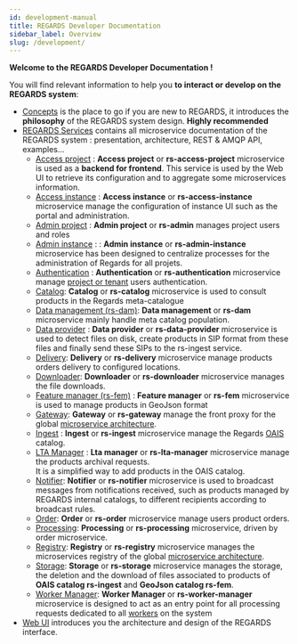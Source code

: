 ```yaml
---
id: development-manual
title: REGARDS Developer Documentation
sidebar_label: Overview
slug: /development/
---
```


**Welcome to the REGARDS Developer Documentation !**

You will find relevant information to help you **to interact or develop on the REGARDS system**:

- [Concepts](./concepts/01-overview.md) is the place to go if you are new to REGARDS, it introduces the **philosophy**
  of
  the REGARDS system design. **Highly recommended**
- [REGARDS Services](./services/overview.md) contains all microservice documentation of the REGARDS system :
  presentation,
  architecture, REST & AMQP API, examples...
    - [Access project](./services/access-project/overview.md) : **Access project** or **rs-access-project**
      microservice is used as a **backend for frontend**. This service is used by the Web UI to retrieve its
      configuration and to aggregate some microservices information.
    - [Access instance](./services/access-instance/overview.md) : **Access instance** or **rs-access-instance**
      microservice manage the configuration of instance UI such as the portal and administration.
    - [Admin project](./services/admin/overview.md) : **Admin project** or **rs-admin** manages project
      users and roles
    - [Admin instance](./services/admin-instance/overview.md) : : **Admin instance** or **rs-admin-instance**
      microservice has been designed to centralize processes for the administration of Regards for all projets.
    - [Authentication](./services/authentication/authentication-overview.md) : **Authentication** or
      **rs-authentication** microservice manage [project or tenant](./concepts/03-multitenant.md) users authentication.
    - [Catalog](services/catalog/overview.md): **Catalog** or **rs-catalog** microservice is used to consult
      products in the Regards meta-catalogue
    - [Data management (rs-dam)](./services/dam/overview.md): **Data management** or **rs-dam** microservice mainly 
      handle
      meta catalog population.
    - [Data provider](./services/dataprovider/dataprovider-overview.md) : **Data provider** or **rs-data-provider**
      microservice is used to detect files on disk, create products in SIP format from these files and finally send
      these SIPs to the rs-ingest service.
    - [Delivery](./services/delivery/delivery-overview.md): **Delivery** or **rs-delivery** microservice manage products
      orders delivery to configured locations.
    - [Downloader](./services/downloader/overview.md): **Downloader** or **rs-downloader** microservice manages the 
      file downloads.
    - [Feature manager (rs-fem)](./services/fem/overview.md) : **Feature manager** or **rs-fem** microservice is used to
      manage products in GeoJson format
    - [Gateway](./services/gateway/gateway.md): **Gateway** or **rs-gateway** manage the front proxy for the
      global [microservice architecture](./concepts/02-microservices.md).
    - [Ingest](./services/ingest/overview.md) : **Ingest** or **rs-ingest** microservice manage the
      Regards [OAIS](appendices/01-oais.md) catalog.
    - [LTA Manager](./services/lta-manager/lta-manager.md) : **Lta manager** or **rs-lta-manager** microservice manage
      the products archival requests.  
      It is a simplified way to add products in the OAIS catalog.
    - [Notifier](./services/notifier/overview.md): **Notifier** or **rs-notifier** microservice is used to broadcast
      messages from notifications received, such as products managed by REGARDS internal catalogs, to different
      recipients according to broadcast rules.
    - [Order](./services/order/overview.md):  **Order** or **rs-order** microservice manage users product orders.
    - [Processing](./services/processing/overview.md): **Processing** or **rs-processing** microservice, driven by order
      microservice.
    - [Registry](./services/registry/overview.md): **Registry** or **rs-registry** microservice manages the
      microservices registry of the global [microservice architecture](./concepts/02-microservices.md).
    - [Storage](./services/storage/overview.md): **Storage** or **rs-storage** microservice manages the storage, the
      deletion and the download of files associated to products of **OAIS catalog rs-ingest** and **GeoJson catalog
      rs-fem**.
    - [Worker Manager](./services/worker-manager/overview.md): **Worker Manager** or **rs-worker-manager** microservice
      is designed to act as an entry point for all processing requests dedicated to
      all [workers](./concepts/08-workers.md) on the system
- [Web UI](./frontend/arch.md) introduces you the architecture and design of the REGARDS interface.